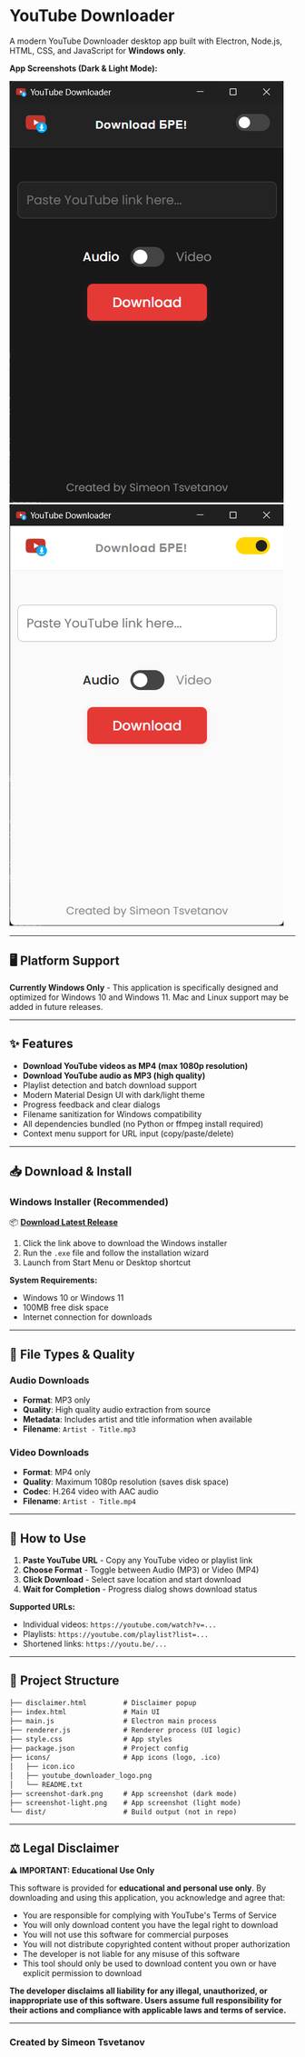 # YouTube Downloader

A modern YouTube Downloader desktop app built with Electron, Node.js, HTML, CSS, and JavaScript for **Windows only**.

**App Screenshots (Dark & Light Mode):**

![Dark mode](screenshot-dark.png)
![Light mode](screenshot-light.png)

---

## 🖥️ Platform Support

**Currently Windows Only** - This application is specifically designed and optimized for Windows 10 and Windows 11. Mac and Linux support may be added in future releases.

---

## ✨ Features

- **Download YouTube videos as MP4 (max 1080p resolution)**
- **Download YouTube audio as MP3 (high quality)**
- Playlist detection and batch download support
- Modern Material Design UI with dark/light theme
- Progress feedback and clear dialogs
- Filename sanitization for Windows compatibility
- All dependencies bundled (no Python or ffmpeg install required)
- Context menu support for URL input (copy/paste/delete)

---

## 📥 Download & Install

### **Windows Installer (Recommended)**

📦 **[Download Latest Release](https://drive.google.com/file/d/1yF0GIoW8FyklPoa4fi8SYC_nLTvI9b5e/view?usp=sharing)**

1. Click the link above to download the Windows installer
2. Run the `.exe` file and follow the installation wizard
3. Launch from Start Menu or Desktop shortcut

**System Requirements:**

- Windows 10 or Windows 11
- 100MB free disk space
- Internet connection for downloads

---

## 📁 File Types & Quality

### **Audio Downloads**

- **Format**: MP3 only
- **Quality**: High quality audio extraction from source
- **Metadata**: Includes artist and title information when available
- **Filename**: `Artist - Title.mp3`

### **Video Downloads**

- **Format**: MP4 only
- **Quality**: Maximum 1080p resolution (saves disk space)
- **Codec**: H.264 video with AAC audio
- **Filename**: `Artist - Title.mp4`

---

## 🚀 How to Use

1. **Paste YouTube URL** - Copy any YouTube video or playlist link
2. **Choose Format** - Toggle between Audio (MP3) or Video (MP4)
3. **Click Download** - Select save location and start download
4. **Wait for Completion** - Progress dialog shows download status

**Supported URLs:**

- Individual videos: `https://youtube.com/watch?v=...`
- Playlists: `https://youtube.com/playlist?list=...`
- Shortened links: `https://youtu.be/...`

---

## 📁 Project Structure

```text
├── disclaimer.html         # Disclaimer popup
├── index.html              # Main UI
├── main.js                 # Electron main process
├── renderer.js             # Renderer process (UI logic)
├── style.css               # App styles
├── package.json            # Project config
├── icons/                  # App icons (logo, .ico)
│   ├── icon.ico
│   ├── youtube_downloader_logo.png
│   └── README.txt
├── screenshot-dark.png     # App screenshot (dark mode)
├── screenshot-light.png    # App screenshot (light mode)
└── dist/                   # Build output (not in repo)
```

---

## ⚖️ Legal Disclaimer

**⚠️ IMPORTANT: Educational Use Only**

This software is provided for **educational and personal use only**. By downloading and using this application, you acknowledge and agree that:

- You are responsible for complying with YouTube's Terms of Service
- You will only download content you have the legal right to download
- You will not use this software for commercial purposes
- You will not distribute copyrighted content without proper authorization
- The developer is not liable for any misuse of this software
- This tool should only be used to download content you own or have explicit permission to download

**The developer disclaims all liability for any illegal, unauthorized, or inappropriate use of this software. Users assume full responsibility for their actions and compliance with applicable laws and terms of service.**

---

### Created by Simeon Tsvetanov
